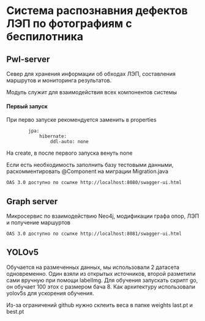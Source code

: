 # Система распознавния дефектов ЛЭП по фотографиям с беспилотника

## Pwl-server

Север для хранения информации об обходах ЛЭП, составления маршрутов и мониторинга результатов.

Модуль служит для взаимодействия всех компонентов системы

#### Первый запуск

При перво запуске рекомендуется заменить в properties

            jpa:
                hibernate:
                    ddl-auto: none
            
На create, в после первого запуска венуть none

Если есть необходимость заполнить базу тестовыми данными, раскомментировать @Component 
на миграции Migration.java

    OAS 3.0 доступно по ссылке http://localhost:8080/swagger-ui.html


## Graph server

Микросервис по взаимодействию Neo4j, модификации графа опор, ЛЭП и получение маршуртов

    OAS 3.0 доступно по ссылке http://localhost:8081/swagger-ui.html


## YOLOv5
Обучается на размеченных данных, мы использовали 2 датасета одновременно. 
Один взяли из открытых источников, второй разметили сами вручную при помощи labelImg.
Для обучения запускать скрипт go, он обучает 100 этох с размером бача 8. Как архитектуру использовали yolov5s для ускорения обучения. 

Из-за ограничений github нужно склеить веса в папке weights last.pt и best.pt
